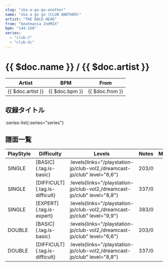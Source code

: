 ```yaml
---
slug: "ska-a-go-go-another"
name: "ska a go go (CLUB ANOTHER)"
artist: "THE BALD HEAD"
from: "beatmania 2ndMIX"
bpm: "144-160"
series:
  - "club-2"
  - "club-dc"
---
```


# {{ $doc.name }} / {{ $doc.artist }}

|Artist|BPM|From|
|------|---|----|
|{{ $doc.artist }}|{{ $doc.bpm }}|{{ $doc.from }}|

## 収録タイトル

:series-list{:series="series"}

## 譜面一覧

|PlayStyle|Difficulty|Levels|Notes|Movie|
|---------|----------|------|-----|-----|
|SINGLE|[BASIC]{.tag.is-basic}| :levels{links="/playstation-jp/club-vol2,/dreamcast-jp/club" level="6,6"}|203/0||
|SINGLE|[DIFFICULT]{.tag.is-difficult}| :levels{links="/playstation-jp/club-vol2,/dreamcast-jp/club" level="8,8"}|337/0||
|SINGLE|[EXPERT]{.tag.is-expert}| :levels{links="/playstation-jp/club-vol2,/dreamcast-jp/club" level="9,9"}|383/0||
|DOUBLE|[BASIC]{.tag.is-basic}| :levels{links="/playstation-jp/club-vol2,/dreamcast-jp/club" level="6,6"}|203/0||
|DOUBLE|[DIFFICULT]{.tag.is-difficult}| :levels{links="/playstation-jp/club-vol2,/dreamcast-jp/club" level="8,8"}|337/0||
